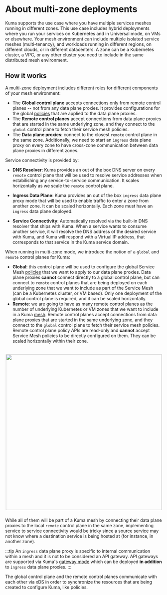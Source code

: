 # About multi-zone deployments

Kuma supports the use case where you have multiple services meshes running in different zones. This use case includes hybrid deployments where you run your services on Kubernetes and in Universal mode, on VMs or elsewhere. Your mesh environment can include multiple isolated service meshes (multi-tenancy), and workloads running in different regions, on different clouds, or in different datacenters. A zone can be a Kubernetes cluster, a VPC, or any other cluster you need to include in the same distributed mesh environment.

## How it works

A multi-zone deployment includes different roles for different components of your mesh environment: 

* The **Global control plane** accepts connections only from remote control planes -- not from any data plane proxies. It provides configurations for the global [policies](/policies) that are applied to the data plane proxies.
* The **Remote control planes** accept connections from data plane proxies that are started in the same underlying zone, and they connect to the `global` control plane to fetch their service mesh policies.
* The **Data plane proxies**: connect to the closest `remote` control plane in the same zone. Additionally, we need to start an `ingress` data plane proxy on every zone to have cross-zone communication between data plane proxies in different zones.

Service connectivity is provided by:

* **DNS Resolver**: Kuma provides an out of the box DNS server on every `remote` control plane that will be used to resolve service addresses when estabilishing any service-to-service communication. It scales horizontally as we scale the `remote` control plane.
* **Ingress Data Plane**: Kuma provides an out of the box `ingress` data plane proxy mode that will be used to enable traffic to enter a zone from another zone. It can be scaled horizontally. Each zone must have an `ingress` data plane deployed. 

* **Service Connectivity**: Automatically resolved via the built-in DNS resolver that ships with Kuma. When a service wants to consume another service, it will resolve the DNS address of the desired service with Kuma, and Kuma will respond with a Virtual IP address, that corresponds to that service in the Kuma service domain.

When running in multi-zone mode, we introduce the notion of a `global` and `remote` control planes for Kuma:

* **Global**: this control plane will be used to configure the global Service Mesh [policies](/policies) that we want to apply to our data plane proxies. Data plane proxies **cannot** connect directly to a global control plane, but can connect to `remote` control planes that are being deployed on each underlying zone that we want to include as part of the Service Mesh (can be a Kubernetes cluster, or VM based). Only one deployment of the global control plane is required, and it can be scaled horizontally.
* **Remote**: we are going to have as many remote control planes as the number of underlying Kubernetes or VM zones that we want to include in a Kuma [mesh](/docs/1.1.0/policies/mesh/). Remote control planes accept connections from data plane proxies that are started in the same underlying zone, and they connect to the `global` control plane to fetch their service mesh policies. Remote control plane policy APIs are read-only and **cannot** accept Service Mesh policies to be directly configured on them. They can be scaled horizontally within their zone.

<center>
<img src="/images/docs/0.6.0/distributed-diagram.jpg" alt="" style="width: 500px; padding-top: 20px; padding-bottom: 10px;"/>
</center>

While all of them will be part of a Kuma mesh by connecting their data plane proxies to the local `remote` control plane in the same zone, implementing service to service connectivity would be tricky since a source service may not know where a destination service is being hosted at (for instance, in another zone).



:::tip
An `ingress` data plane proxy is specific to internal communication within a mesh and it is not to be considered an API gateway. API gateways are supported via Kuma's [gateway mode](/docs/1.1.0/documentation/dps-and-data-model/#gateway) which can be deployed **in addition** to `ingress` data plane proxies.
:::

The global control plane and the remote control planes communicate with each other via xDS in order to synchronize the resources that are being created to configure Kuma, like policies.